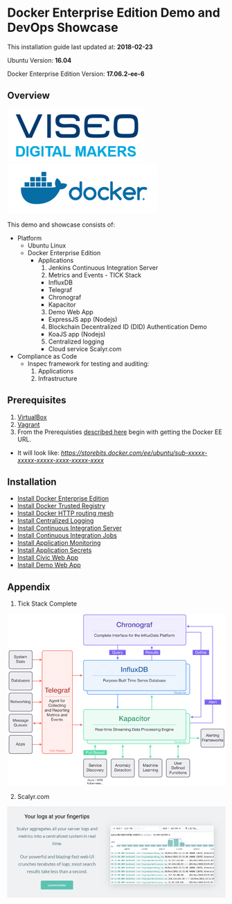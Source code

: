 #  Docker Enterprise Edition Demo and DevOps Showcase

This installation guide last updated at: **2018-02-23**

Ubuntu Version: **16.04**

Docker Enterprise Edition Version: **17.06.2-ee-6**

## Overview

![Viseo Digital Makers](images/viseo-digital-makers.png)
![Docker](images/docker-horizontal.png)

This demo and showcase consists of:

- Platform
  - Ubuntu Linux
  - Docker Enterprise Edition
    - Applications
      1. Jenkins Continuous Integration Server
      2. Metrics and Events - TICK Stack
        - InfluxDB
        - Telegraf
        - Chronograf
        - Kapacitor
      3. Demo Web App
        - ExpressJS app (Nodejs)
      4. Blockchain Decentralized ID (DID) Authentication Demo
        - KoaJS app (Nodejs)
      5. Centralized logging
        - Cloud service Scalyr.com
- Compliance as Code
  - Inspec framework for testing and auditing:
    1. Applications
    2. Infrastructure

## Prerequisites

1. [VirtualBox](https://www.virtualbox.org/wiki/Downloads)
2. [Vagrant](https://www.vagrantup.com/)
3. From the Prerequisties [described here](https://docs.docker.com/engine/installation/linux/docker-ee/ubuntu/) begin with getting the Docker EE URL.
  - It will look like: *https://storebits.docker.com/ee/ubuntu/sub-xxxxx-xxxxx-xxxxx-xxxx-xxxxx-xxxx*

## Installation

- [Install Docker Enterprise Edition](install_docker.md)
- [Install Docker Trusted Registry](install_dtr.md)
- [Install Docker HTTP routing mesh](install_ucp_hrm.md)
- [Install Centralized Logging](install_centralized_logging.md)
- [Install Continuous Integration Server](install_continuous_integration_server.md)
- [Install Continuous Integration Jobs](install_continuous_integration_jobs.md)
- [Install Application Monitoring](install_monitoring.md)
- [Install Application Secrets](install_secrets.md)
- [Install Civic Web App](install_civic_web_app.md)
- [Install Demo Web App](install_demo_web_app.md)

## Appendix

1. Tick Stack Complete

![TICK Stack Complete](images/Tick-Stack-Complete.png)

2. Scalyr.com

![Scalyr.com](images/scalyr.png)